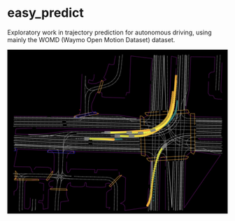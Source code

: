 # easy_predict

Exploratory work in trajectory prediction for autonomous driving, using mainly the WOMD (Waymo Open Motion Dataset) dataset.

![example_prediction](./assets/example_prediction.png)